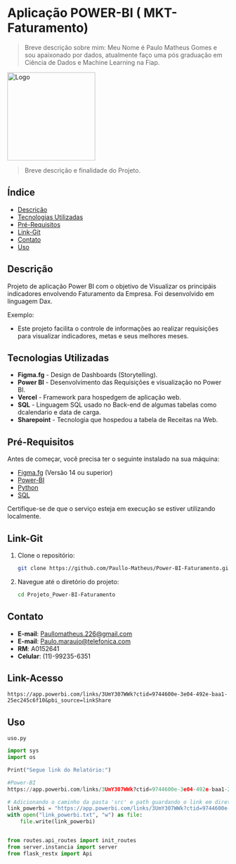 # Aplicação POWER-BI ( MKT-Faturamento)

> Breve descrição sobre mim: Meu Nome é Paulo Matheus Gomes e sou apaixonado por dados, atualmente faço uma pós graduação em Ciência de Dados e Machine Learning na Fiap.

<img src="https://media.licdn.com/dms/image/v2/D4D03AQE3Ako91luc9Q/profile-displayphoto-shrink_800_800/profile-displayphoto-shrink_800_800/0/1730928598467?e=1744243200&v=beta&t=THh9lQY5HsbcdeV1wTiERnGygRbx8mpUlecZEkMRvc8" alt="Logo" width="200"/>

> Breve descrição e finalidade do Projeto.

## Índice

- [Descrição](#descrição)
- [Tecnologias Utilizadas](#tecnologias-utilizadas)
- [Pré-Requisitos](#pré-requisitos)
- [Link-Git](#link-git)
- [Contato](#contato)
- [Uso](#uso)

## Descrição

Projeto de aplicação Power BI com o objetivo de Visualizar os principáis indicadores envolvendo Faturamento da Empresa. Foi desenvolvido em linguagem Dax.

Exemplo:
- Este projeto facilita o controle de informações ao realizar requisições para visualizar indicadores, metas e seus melhores meses.

## Tecnologias Utilizadas

- **Figma.fg** - Design de Dashboards (Storytelling).
- **Power BI** - Desenvolvimento das Requisições e visualização no Power BI.
- **Vercel** - Framework para hospedgem de aplicação web.
- **SQL** - Linguagem SQL usado no Back-end de algumas tabelas como dcalendario e data de carga.
- **Sharepoint** - Tecnologia que hospedou a tabela de Receitas na Web.

## Pré-Requisitos

Antes de começar, você precisa ter o seguinte instalado na sua máquina:

- [Figma.fg](https://www.figma.com/) (Versão 14 ou superior)
- [Power-BI](https://login.microsoftonline.com/)
- [Python](https://python.org.br/instalacao-windows/)
- [SQL](https://www.microsoft.com/pt-br/sql-server/sql-server-2022)

Certifique-se de que o serviço esteja em execução se estiver utilizando localmente.

## Link-Git

1. Clone o repositório:
    ```bash
    git clone https://github.com/Paullo-Matheus/Power-BI-Faturamento.git
    ```

2. Navegue até o diretório do projeto:
    ```bash
    cd Projeto_Power-BI-Faturamento
    ```



## Contato

- **E-mail**: Paullomatheus.226@gmail.com
- **E-mail**: Paulo.maraujo@telefonica.com
- **RM**: A0152641
- **Celular**: (11)-99235-6351 

## Link-Acesso

`https://app.powerbi.com/links/3UmY307WWk?ctid=9744600e-3e04-492e-baa1-25ec245c6f10&pbi_source=linkShare`




## Uso

`uso.py` 

```python
import sys
import os

Print("Segue link do Relatório:")

#Power-BI
https://app.powerbi.com/links/3UmY307WWk?ctid=9744600e-3e04-492e-baa1-25ec245c6f10&pbi_source=linkShare

# Adicionando o caminho da pasta 'src' e path guardando o link em diretório
link_powerbi = "https://app.powerbi.com/links/3UmY307WWk?ctid=9744600e-3e04-492e-baa1-25ec245c6f10&pbi_source=linkShare"
with open("link_powerbi.txt", "w") as file:
    file.write(link_powerbi)


from routes.api_routes import init_routes
from server.instancia import server
from flask_restx import Api

